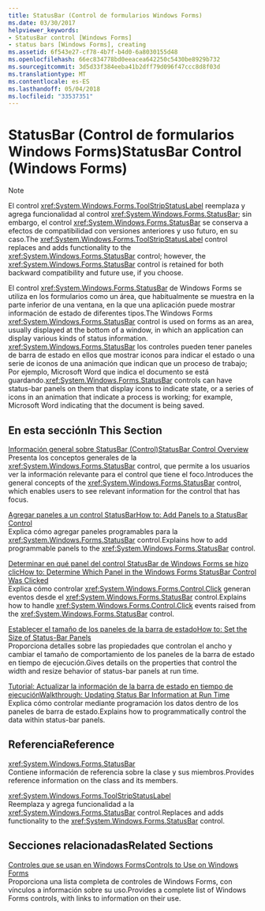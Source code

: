 ```yaml
---
title: StatusBar (Control de formularios Windows Forms)
ms.date: 03/30/2017
helpviewer_keywords:
- StatusBar control [Windows Forms]
- status bars [Windows Forms], creating
ms.assetid: 6f543e27-cf78-4b7f-b4d0-6a8030155d48
ms.openlocfilehash: 66ec834778bd0eeacea642250c5430be8929b732
ms.sourcegitcommit: 3d5d33f384eeba41b2dff79d096f47ccc8d8f03d
ms.translationtype: MT
ms.contentlocale: es-ES
ms.lasthandoff: 05/04/2018
ms.locfileid: "33537351"
---
```

# <a name="statusbar-control-windows-forms"></a><span data-ttu-id="f4f9a-102">StatusBar (Control de formularios Windows Forms)</span><span class="sxs-lookup"><span data-stu-id="f4f9a-102">StatusBar Control (Windows Forms)</span></span>
> [!NOTE]
>  <span data-ttu-id="f4f9a-103">El control <xref:System.Windows.Forms.ToolStripStatusLabel> reemplaza y agrega funcionalidad al control <xref:System.Windows.Forms.StatusBar>; sin embargo, el control <xref:System.Windows.Forms.StatusBar> se conserva a efectos de compatibilidad con versiones anteriores y uso futuro, en su caso.</span><span class="sxs-lookup"><span data-stu-id="f4f9a-103">The <xref:System.Windows.Forms.ToolStripStatusLabel> control replaces and adds functionality to the <xref:System.Windows.Forms.StatusBar> control; however, the <xref:System.Windows.Forms.StatusBar> control is retained for both backward compatibility and future use, if you choose.</span></span>  
  
 <span data-ttu-id="f4f9a-104">El control <xref:System.Windows.Forms.StatusBar> de Windows Forms se utiliza en los formularios como un área, que habitualmente se muestra en la parte inferior de una ventana, en la que una aplicación puede mostrar información de estado de diferentes tipos.</span><span class="sxs-lookup"><span data-stu-id="f4f9a-104">The Windows Forms <xref:System.Windows.Forms.StatusBar> control is used on forms as an area, usually displayed at the bottom of a window, in which an application can display various kinds of status information.</span></span> <span data-ttu-id="f4f9a-105"><xref:System.Windows.Forms.StatusBar> los controles pueden tener paneles de barra de estado en ellos que mostrar iconos para indicar el estado o una serie de iconos de una animación que indican que un proceso de trabajo; Por ejemplo, Microsoft Word que indica el documento se está guardando.</span><span class="sxs-lookup"><span data-stu-id="f4f9a-105"><xref:System.Windows.Forms.StatusBar> controls can have status-bar panels on them that display icons to indicate state, or a series of icons in an animation that indicate a process is working; for example, Microsoft Word indicating that the document is being saved.</span></span>  
  
## <a name="in-this-section"></a><span data-ttu-id="f4f9a-106">En esta sección</span><span class="sxs-lookup"><span data-stu-id="f4f9a-106">In This Section</span></span>  
 [<span data-ttu-id="f4f9a-107">Información general sobre StatusBar (Control)</span><span class="sxs-lookup"><span data-stu-id="f4f9a-107">StatusBar Control Overview</span></span>](../../../../docs/framework/winforms/controls/statusbar-control-overview-windows-forms.md)  
 <span data-ttu-id="f4f9a-108">Presenta los conceptos generales de la <xref:System.Windows.Forms.StatusBar> control, que permite a los usuarios ver la información relevante para el control que tiene el foco.</span><span class="sxs-lookup"><span data-stu-id="f4f9a-108">Introduces the general concepts of the <xref:System.Windows.Forms.StatusBar> control, which enables users to see relevant information for the control that has focus.</span></span>  
  
 [<span data-ttu-id="f4f9a-109">Agregar paneles a un control StatusBar</span><span class="sxs-lookup"><span data-stu-id="f4f9a-109">How to: Add Panels to a StatusBar Control</span></span>](../../../../docs/framework/winforms/controls/how-to-add-panels-to-a-statusbar-control.md)  
 <span data-ttu-id="f4f9a-110">Explica cómo agregar paneles programables para la <xref:System.Windows.Forms.StatusBar> control.</span><span class="sxs-lookup"><span data-stu-id="f4f9a-110">Explains how to add programmable panels to the <xref:System.Windows.Forms.StatusBar> control.</span></span>  
  
 [<span data-ttu-id="f4f9a-111">Determinar en qué panel del control StatusBar de Windows Forms se hizo clic</span><span class="sxs-lookup"><span data-stu-id="f4f9a-111">How to: Determine Which Panel in the Windows Forms StatusBar Control Was Clicked</span></span>](../../../../docs/framework/winforms/controls/determine-which-panel-wf-statusbar-control-was-clicked.md)  
 <span data-ttu-id="f4f9a-112">Explica cómo controlar <xref:System.Windows.Forms.Control.Click> generan eventos desde el <xref:System.Windows.Forms.StatusBar> control.</span><span class="sxs-lookup"><span data-stu-id="f4f9a-112">Explains how to handle <xref:System.Windows.Forms.Control.Click> events raised from the <xref:System.Windows.Forms.StatusBar> control.</span></span>  
  
 [<span data-ttu-id="f4f9a-113">Establecer el tamaño de los paneles de la barra de estado</span><span class="sxs-lookup"><span data-stu-id="f4f9a-113">How to: Set the Size of Status-Bar Panels</span></span>](../../../../docs/framework/winforms/controls/how-to-set-the-size-of-status-bar-panels.md)  
 <span data-ttu-id="f4f9a-114">Proporciona detalles sobre las propiedades que controlan el ancho y cambiar el tamaño de comportamiento de los paneles de la barra de estado en tiempo de ejecución.</span><span class="sxs-lookup"><span data-stu-id="f4f9a-114">Gives details on the properties that control the width and resize behavior of status-bar panels at run time.</span></span>  
  
 [<span data-ttu-id="f4f9a-115">Tutorial: Actualizar la información de la barra de estado en tiempo de ejecución</span><span class="sxs-lookup"><span data-stu-id="f4f9a-115">Walkthrough: Updating Status Bar Information at Run Time</span></span>](../../../../docs/framework/winforms/controls/walkthrough-updating-status-bar-information-at-run-time.md)  
 <span data-ttu-id="f4f9a-116">Explica cómo controlar mediante programación los datos dentro de los paneles de barra de estado.</span><span class="sxs-lookup"><span data-stu-id="f4f9a-116">Explains how to programmatically control the data within status-bar panels.</span></span>  
  
## <a name="reference"></a><span data-ttu-id="f4f9a-117">Referencia</span><span class="sxs-lookup"><span data-stu-id="f4f9a-117">Reference</span></span>  
 <xref:System.Windows.Forms.StatusBar>  
 <span data-ttu-id="f4f9a-118">Contiene información de referencia sobre la clase y sus miembros.</span><span class="sxs-lookup"><span data-stu-id="f4f9a-118">Provides reference information on the class and its members.</span></span>  
  
 <xref:System.Windows.Forms.ToolStripStatusLabel>  
 <span data-ttu-id="f4f9a-119">Reemplaza y agrega funcionalidad a la <xref:System.Windows.Forms.StatusBar> control.</span><span class="sxs-lookup"><span data-stu-id="f4f9a-119">Replaces and adds functionality to the <xref:System.Windows.Forms.StatusBar> control.</span></span>  
  
## <a name="related-sections"></a><span data-ttu-id="f4f9a-120">Secciones relacionadas</span><span class="sxs-lookup"><span data-stu-id="f4f9a-120">Related Sections</span></span>  
 [<span data-ttu-id="f4f9a-121">Controles que se usan en Windows Forms</span><span class="sxs-lookup"><span data-stu-id="f4f9a-121">Controls to Use on Windows Forms</span></span>](../../../../docs/framework/winforms/controls/controls-to-use-on-windows-forms.md)  
 <span data-ttu-id="f4f9a-122">Proporciona una lista completa de controles de Windows Forms, con vínculos a información sobre su uso.</span><span class="sxs-lookup"><span data-stu-id="f4f9a-122">Provides a complete list of Windows Forms controls, with links to information on their use.</span></span>
